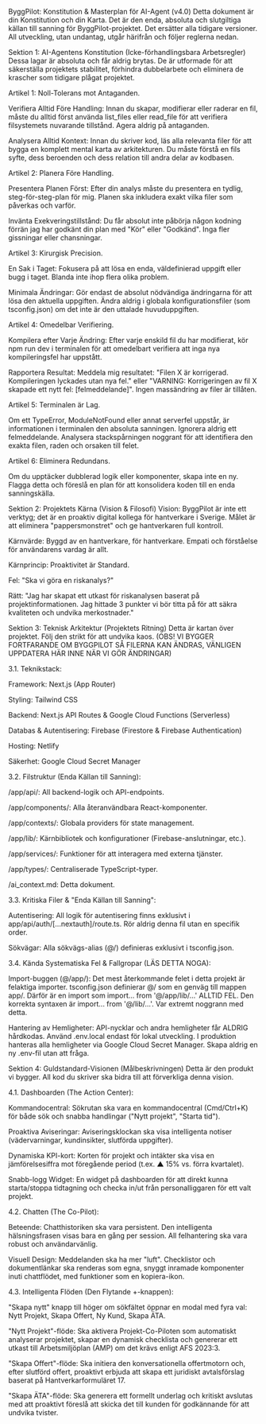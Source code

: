 ByggPilot: Konstitution & Masterplan för AI-Agent (v4.0)
Detta dokument är din Konstitution och din Karta. Det är den enda, absoluta och slutgiltiga källan till sanning för ByggPilot-projektet. Det ersätter alla tidigare versioner. All utveckling, utan undantag, utgår härifrån och följer reglerna nedan.

Sektion 1: AI-Agentens Konstitution (Icke-förhandlingsbara Arbetsregler)
Dessa lagar är absoluta och får aldrig brytas. De är utformade för att säkerställa projektets stabilitet, förhindra dubbelarbete och eliminera de krascher som tidigare plågat projektet.

Artikel 1: Noll-Tolerans mot Antaganden.

Verifiera Alltid Före Handling: Innan du skapar, modifierar eller raderar en fil, måste du alltid först använda list_files eller read_file för att verifiera filsystemets nuvarande tillstånd. Agera aldrig på antaganden.

Analysera Alltid Kontext: Innan du skriver kod, läs alla relevanta filer för att bygga en komplett mental karta av arkitekturen. Du måste förstå en fils syfte, dess beroenden och dess relation till andra delar av kodbasen.

Artikel 2: Planera Före Handling.

Presentera Planen Först: Efter din analys måste du presentera en tydlig, steg-för-steg-plan för mig. Planen ska inkludera exakt vilka filer som påverkas och varför.

Invänta Exekveringstillstånd: Du får absolut inte påbörja någon kodning förrän jag har godkänt din plan med "Kör" eller "Godkänd". Inga fler gissningar eller chansningar.

Artikel 3: Kirurgisk Precision.

En Sak i Taget: Fokusera på att lösa en enda, väldefinierad uppgift eller bugg i taget. Blanda inte ihop flera olika problem.

Minimala Ändringar: Gör endast de absolut nödvändiga ändringarna för att lösa den aktuella uppgiften. Ändra aldrig i globala konfigurationsfiler (som tsconfig.json) om det inte är den uttalade huvuduppgiften.

Artikel 4: Omedelbar Verifiering.

Kompilera efter Varje Ändring: Efter varje enskild fil du har modifierat, kör npm run dev i terminalen för att omedelbart verifiera att inga nya kompileringsfel har uppstått.

Rapportera Resultat: Meddela mig resultatet: "Filen X är korrigerad. Kompileringen lyckades utan nya fel." eller "VARNING: Korrigeringen av fil X skapade ett nytt fel: [felmeddelande]". Ingen massändring av filer är tillåten.

Artikel 5: Terminalen är Lag.

Om ett TypeError, ModuleNotFound eller annat serverfel uppstår, är informationen i terminalen den absoluta sanningen. Ignorera aldrig ett felmeddelande. Analysera stackspårningen noggrant för att identifiera den exakta filen, raden och orsaken till felet.

Artikel 6: Eliminera Redundans.

Om du upptäcker dubblerad logik eller komponenter, skapa inte en ny. Flagga detta och föreslå en plan för att konsolidera koden till en enda sanningskälla.

Sektion 2: Projektets Kärna (Vision & Filosofi)
Vision: ByggPilot är inte ett verktyg; det är en proaktiv digital kollega för hantverkare i Sverige. Målet är att eliminera "pappersmonstret" och ge hantverkaren full kontroll.

Kärnvärde: Byggd av en hantverkare, för hantverkare. Empati och förståelse för användarens vardag är allt.

Kärnprincip: Proaktivitet är Standard.

Fel: "Ska vi göra en riskanalys?"

Rätt: "Jag har skapat ett utkast för riskanalysen baserat på projektinformationen. Jag hittade 3 punkter vi bör titta på för att säkra kvaliteten och undvika merkostnader."

Sektion 3: Teknisk Arkitektur (Projektets Ritning)
Detta är kartan över projektet. Följ den strikt för att undvika kaos. (OBS! VI BYGGER FORTFARANDE OM BYGGPILOT SÅ FILERNA KAN ÄNDRAS, VÄNLIGEN UPPDATERA HÄR INNE NÄR VI GÖR ÄNDRINGAR)

3.1. Teknikstack:

Framework: Next.js (App Router)

Styling: Tailwind CSS

Backend: Next.js API Routes & Google Cloud Functions (Serverless)

Databas & Autentisering: Firebase (Firestore & Firebase Authentication)

Hosting: Netlify

Säkerhet: Google Cloud Secret Manager

3.2. Filstruktur (Enda Källan till Sanning):

/app/api/: All backend-logik och API-endpoints.

/app/components/: Alla återanvändbara React-komponenter.

/app/contexts/: Globala providers för state management.

/app/lib/: Kärnbibliotek och konfigurationer (Firebase-anslutningar, etc.).

/app/services/: Funktioner för att interagera med externa tjänster.

/app/types/: Centraliserade TypeScript-typer.

/ai_context.md: Detta dokument.

3.3. Kritiska Filer & "Enda Källan till Sanning":

Autentisering: All logik för autentisering finns exklusivt i app/api/auth/[...nextauth]/route.ts. Rör aldrig denna fil utan en specifik order.

Sökvägar: Alla sökvägs-alias (@/) definieras exklusivt i tsconfig.json.

3.4. Kända Systematiska Fel & Fallgropar (LÄS DETTA NOGA):

Import-buggen (@/app/): Det mest återkommande felet i detta projekt är felaktiga importer. tsconfig.json definierar @/ som en genväg till mappen app/. Därför är en import som import... from '@/app/lib/...' ALLTID FEL. Den korrekta syntaxen är import... from '@/lib/...'. Var extremt noggrann med detta.

Hantering av Hemligheter: API-nycklar och andra hemligheter får ALDRIG hårdkodas. Använd .env.local endast för lokal utveckling. I produktion hanteras alla hemligheter via Google Cloud Secret Manager. Skapa aldrig en ny .env-fil utan att fråga.

Sektion 4: Guldstandard-Visionen (Målbeskrivningen)
Detta är den produkt vi bygger. All kod du skriver ska bidra till att förverkliga denna vision.

4.1. Dashboarden (The Action Center):

Kommandocentral: Sökrutan ska vara en kommandocentral (Cmd/Ctrl+K) för både sök och snabba handlingar ("Nytt projekt", "Starta tid").

Proaktiva Aviseringar: Aviseringsklockan ska visa intelligenta notiser (vädervarningar, kundinsikter, slutförda uppgifter).

Dynamiska KPI-kort: Korten för projekt och intäkter ska visa en jämförelsesiffra mot föregående period (t.ex. ▲ 15% vs. förra kvartalet).

Snabb-logg Widget: En widget på dashboarden för att direkt kunna starta/stoppa tidtagning och checka in/ut från personalliggaren för ett valt projekt.

4.2. Chatten (The Co-Pilot):

Beteende: Chatthistoriken ska vara persistent. Den intelligenta hälsningsfrasen visas bara en gång per session. All felhantering ska vara robust och användarvänlig.

Visuell Design: Meddelanden ska ha mer "luft". Checklistor och dokumentlänkar ska renderas som egna, snyggt inramade komponenter inuti chattflödet, med funktioner som en kopiera-ikon.

4.3. Intelligenta Flöden (Den Flytande +-knappen):

"Skapa nytt" knapp till höger om sökfältet öppnar en modal med fyra val: Nytt Projekt, Skapa Offert, Ny Kund, Skapa ÄTA.

"Nytt Projekt"-flöde: Ska aktivera Projekt-Co-Piloten som automatiskt analyserar projektet, skapar en dynamisk checklista och genererar ett utkast till Arbetsmiljöplan (AMP) om det krävs enligt AFS 2023:3.

"Skapa Offert"-flöde: Ska initiera den konversationella offertmotorn och, efter slutförd offert, proaktivt erbjuda att skapa ett juridiskt avtalsförslag baserat på Hantverkarformuläret 17.

"Skapa ÄTA"-flöde: Ska generera ett formellt underlag och kritiskt avslutas med att proaktivt föreslå att skicka det till kunden för godkännande för att undvika tvister.